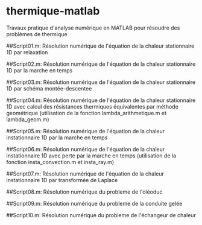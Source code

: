 # thermique-matlab
Travaux pratique d'analyse numérique en MATLAB pour résoudre des problèmes de thermique

##Script01.m:
Résolution numérique de l'équation de la chaleur stationnaire 1D par relaxation

##Script02.m:
Résolution numérique de l'équation de la chaleur stationnaire 1D par la marche en temps

##Script03.m:
Résolution numérique de l'équation de la chaleur stationnaire 1D par schéma montée-descentee

##Script04.m:
Résolution numérique de l'équation de la chaleur stationnaire 1D avec calcul des résistances thermiques équivalentes par méthode geométrique (utilisation de la fonction lambda_arithmetique.m et lambda_geom.m) 

##Script05.m:
Résolution numérique de l'équation de la chaleur instationnaire 1D par la marche en temps

##Script06.m:
Résolution numérique de l'équation de la chaleur instationnaire 1D avec perte par la marche en temps (utilisation de la fonction insta_convection.m et insta_ray.m) 

##Script07.m:
Résolution numérique de l'équation de la chaleur instationnaire 1D par transformée de Laplace

##Script08.m:
Résolution numérique du probleme de l'oléoduc

##Script09.m:
Résolution numérique du probleme de la conduite gelée

##Script10.m:
Résolution numérique du probleme de l'échangeur de chaleur 

